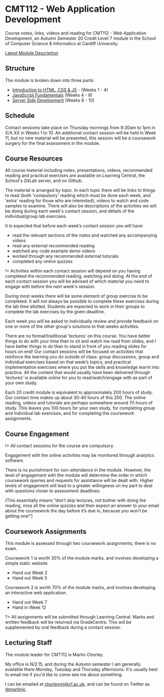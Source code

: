 # CMT112 - Web Application Development

Course notes, links, videos and reading for CMT112 - Web Application Development, an Autumn Semester 20 Credit Level 7 module in the School of Computer Science & Informatics at Cardiff University.

[Latest Module Description](https://data.cardiff.ac.uk/legacy/grails/module/CMT112/18A.html)

## Structure

The module is broken down into three parts:

* [Introduction to HTML, CSS & JS](part-1) - (Weeks 1 - 4)
* [JavaScript Fundamentals](part-2) (Weeks 4 - 8)
* [Server Side Development](part-3) (Weeks 8 - 10)



## Schedule

Contact sessions take place on Thursday mornings from 9:30am to 1pm in X/X.XX in Weeks 1 to 10. An additional contact session will be held in Week 11, but no new material will be presented, this session will be a coursework surgery for the final assessment in the module.


## Course Resources

All course material including notes, presentations, videos, recommended reading and practical exercises are available on Learning Central, the School's GitLab server, and on Github.

The material is arranged by topic. In each topic there will be links to things to read (both 'compulsory' reading which must be done each week, and 'extra' reading for those who are interested), videos to watch and code samples to examine. There will also be descriptions of the activities we will be doing during each week's contact session, and details of the individual/group lab exercises.

It is expected that before each week’s contact session you will have:

* read the relevant sections of the notes and watched any accompanying videos
* read any external recommended reading
* watched any code example demo videos
* worked through any recommended external tutorials
* completed any online quizzes

!> Activities within each contact session will depend on you having completed the recommended reading, watching and doing. At the end of each contact session you will be advised of which material you need to engage with before the next week's session.

During most weeks there will be some element of group exercise to be completed. It will not always be possible to complete these exercises during the lab time allotted. Students are expected to work in their groups to complete the lab exercises by the given deadline.

Each week you will be asked to individually review and provide feedback on one or more of the other group's solutions to that weeks activities.

There are no formal/traditional ‘lectures’ on this course. You have better things to do with your time than to sit and watch me read from slides, and I have better things to do than to stand in front of you reading slides for hours on end! Our contact sessions will be focused on activities that reinforce the learning you do outside of class: group discussions, group and individual exercises based on that week’s topics, and practical implementation exercises where you put the skills and knowledge learnt into practice. All the content that would usually have been delivered through ‘lectures’ is available online for you to read/watch/engage with as part of your own study.

Each 20 credit module is equivalent to approximately 200 hours of study. Our contact time makes up about 30-40 hours of this 200. The online reading, videos and tutorials are perhaps somewhere around 70 hours of study. This leaves you 100 hours for your own study, for completing group and individual lab exercises, and for completing the coursework assignments.

## Course Engagement
!> All contact sessions for the course are compulsory.

Engagement with the online activities may be monitored through analytics software.

There is no punishment for non-attendance in the module. However, the level of engagement with the module will determine the order in which coursework queries and requests for assistance will be dealt with. Higher levels of engagement will lead to a greater willingness on my part to deal with questions closer to assessment deadlines.

(This essentially means “don’t skip lectures, not bother with doing the reading, miss all the online quizzes and then expect an answer to your email about the coursework the day before it’s due in, because you won’t be getting one!”)

## Coursework Assignments
This module is assessed through two coursework assignments, there is no exam.

Coursework 1 is worth 30% of the module marks, and involves developing a simple static website.

* Hand out Week 2
* Hand out Week 5

Coursework 2 is worth 70% of the module marks, and involves developing an interactive web application.

* Hand out Week 7
* Hand in Week 12

?> All assignments will be submitted through Learning Central. Marks and written feedback will be returned via GradeCentre. This will be supplemented by oral feedback during a contact session.

## Lecturing Staff

The module leader for CMT112 is Martin Chorley.

My office is N/2.15, and during the Autumn semester I am generally available there Monday, Tuesday and Thursday afternoons. It's usually best to email me if you'd like to come see me about something.

I can be emailed at [chorleymj@cf.ac.uk](mailto:chorleymj@cardiff.ac.uk), and can be found on Twitter as [@martinjc](https://www.twitter.com/martinjc).
